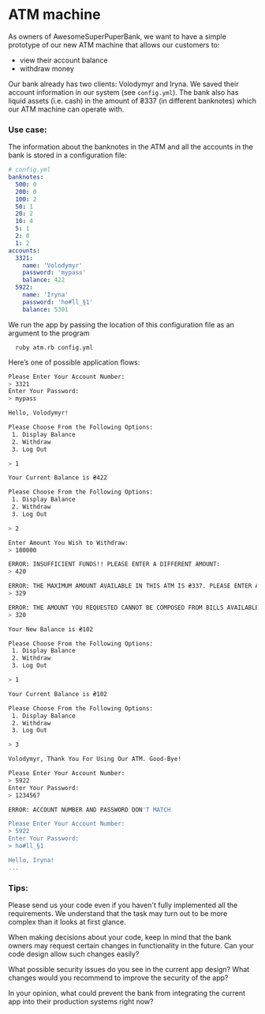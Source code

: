 # ATM machine
As owners of AwesomeSuperPuperBank, we want to have a simple prototype of our new ATM machine that allows our customers to:

* view their account balance
* withdraw money

Our bank already has two clients: Volodymyr and Iryna. We saved their account information in our system (see `config.yml`).
The bank also has liquid assets (i.e. cash) in the amount of ₴337 (in different banknotes) which our ATM machine can operate with.

### Use case:
The information about the banknotes in the ATM and all the accounts in the bank is stored in a configuration file:

```yml
# config.yml
banknotes:
  500: 0
  200: 0
  100: 2
  50: 1
  20: 2
  10: 4
  5: 1
  2: 0
  1: 2
accounts:
  3321:
    name: 'Volodymyr'
    password: 'mypass'
    balance: 422
  5922:
    name: 'Iryna'
    password: 'ho#ll_§1'
    balance: 5301
```

We run the app by passing the location of this configuration file as an argument to the program
```
  ruby atm.rb config.yml
```

Here’s one of possible application flows:

```bash
Please Enter Your Account Number:
> 3321
Enter Your Password:
> mypass

Hello, Volodymyr!

Please Choose From the Following Options:
 1. Display Balance
 2. Withdraw
 3. Log Out

> 1

Your Current Balance is ₴422

Please Choose From the Following Options:
 1. Display Balance
 2. Withdraw
 3. Log Out

> 2

Enter Amount You Wish to Withdraw:
> 100000

ERROR: INSUFFICIENT FUNDS!! PLEASE ENTER A DIFFERENT AMOUNT:
> 420

ERROR: THE MAXIMUM AMOUNT AVAILABLE IN THIS ATM IS ₴337. PLEASE ENTER A DIFFERENT AMOUNT:
> 329

ERROR: THE AMOUNT YOU REQUESTED CANNOT BE COMPOSED FROM BILLS AVAILABLE IN THIS ATM. PLEASE ENTER A DIFFERENT AMOUNT:
> 320

Your New Balance is ₴102

Please Choose From the Following Options:
 1. Display Balance
 2. Withdraw
 3. Log Out

> 1

Your Current Balance is ₴102

Please Choose From the Following Options:
 1. Display Balance
 2. Withdraw
 3. Log Out

> 3

Volodymyr, Thank You For Using Our ATM. Good-Bye!

Please Enter Your Account Number:
> 5922
Enter Your Password:
> 1234567

ERROR: ACCOUNT NUMBER AND PASSWORD DON'T MATCH

Please Enter Your Account Number:
> 5922
Enter Your Password:
> ho#ll_§1

Hello, Iryna!
...
```

### Tips:
Please send us your code even if you haven't fully implemented all the requirements. We understand that the task may turn out to be more complex than it looks at first glance.

When making decisions about your code, keep in mind that the bank owners may request certain changes in functionality in the future. Can your code design allow such changes easily?

What possible security issues do you see in the current app design? What changes would you recommend to improve the security of the app?

In your opinion, what could prevent the bank from integrating the current app into their production systems right now?



